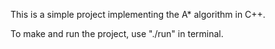 This is a simple project implementing the A* algorithm in C++.

To make and run the project, use "./run" in terminal.
